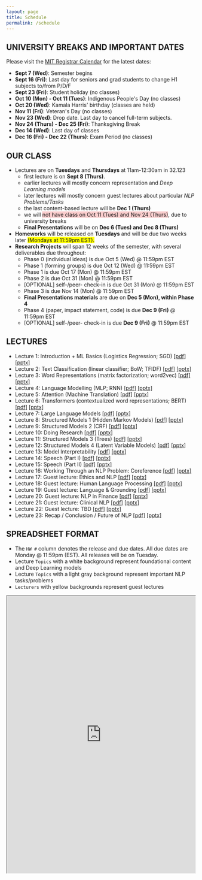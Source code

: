 ```yaml
---
layout: page
title: Schedule
permalink: /schedule
---
```

## UNIVERSITY BREAKS AND IMPORTANT DATES
Please visit the [MIT Registrar Calendar](https://registrar.mit.edu/calendar) for the latest dates:
- **Sept 7 (Wed)**: Semester begins
- **Sept 16 (Fri)**: Last day for seniors and grad students to change H1 subjects to/from P/D/F
- **Sept 23 (Fri)**: Student holiday (no classes)
- **Oct 10 (Mon) - Oct 11 (Tues)**: Indigenous People's Day (no classes)
- **Oct 20 (Wed)**: Kamala Harris' birthday (classes are held)
- **Nov 11 (Fri)**: Veteran's Day (no classes)
- **Nov 23 (Wed)**: Drop date. Last day to cancel full-term subjects.
- **Nov 24 (Thurs) - Dec 25 (Fri)**: Thanksgiving Break
- **Dec 14 (Wed)**: Last day of classes
- **Dec 16 (Fri) - Dec 22 (Thurs)**: Exam Period (no classes)

## OUR CLASS
- Lectures are on **Tuesdays** and **Thursdays** at 11am-12:30am in 32.123
	- first lecture is on **Sept 8 (Thurs)**.
	- earlier lectures will mostly concern representation and _Deep Learning models_
	- later lectures will mostly concern guest lectures about particular _NLP Problems/Tasks_
	- the last content-based lecture will be **Dec 1 (Thurs)**
	- we will <span style="background-color: #FACCCC">not have class on Oct 11 (Tues) and Nov 24 (Thurs)</span>, due to university breaks
	- **Final Presentations** will be on **Dec 6 (Tues) and Dec 8 (Thurs)**
- **Homeworks** will be released on **Tuesdays** and will be due two weeks later <span style="background-color: #FFFF00">(Mondays at 11:59pm EST).</span>
- **Research Projects** will span 12 weeks of the semester, with several deliverables due throughout:
	- Phase 0 (individual ideas) is due Oct 5 (Wed) @ 11:59pm EST
	- Phase 1 (forming groups) is due Oct 12 (Wed) @ 11:59pm EST
	- Phase 1 is due Oct 17 (Mon) @ 11:59pm EST
	- Phase 2 is due Oct 31 (Mon) @ 11:59pm EST
	- [OPTIONAL] self-/peer- check-in is due Oct 31 (Mon) @ 11:59pm EST
	- Phase 3 is due Nov 14 (Mon) @ 11:59pm EST
	- **Final Presentations materials** are due on **Dec 5 (Mon), within Phase 4**
	- Phase 4 (paper, impact statement, code) is due **Dec 9 (Fri)** @ 11:59pm EST
	- [OPTIONAL] self-/peer- check-in is due **Dec 9 (Fri)** @ 11:59pm EST

## LECTURES
- Lecture 1: Introduction + ML Basics (Logistics Regression; SGD) [[pdf]]() [[pptx]]()
- Lecture 2: Text Classification (linear classifier; BoW; TFIDF) [[pdf]]() [[pptx]]()
- Lecture 3: Word Representations (matrix factorization; word2vec) [[pdf]]() [[pptx]]()
- Lecture 4: Language Modelling (MLP; RNN) [[pdf]]() [[pptx]]()
- Lecture 5: Attention (Machine Translation) [[pdf]]() [[pptx]]()
- Lecture 6: Transformers (contextualized word representations; BERT) [[pdf]]() [[pptx]]()
- Lecture 7: Large Language Models [[pdf]]() [[pptx]]()
- Lecture 8: Structured Models 1 (Hidden Markov Models) [[pdf]]() [[pptx]]()
- Lecture 9: Structured Models 2 (CRF) [[pdf]]() [[pptx]]()
- Lecture 10: Doing Research [[pdf]]() [[pptx]]()
- Lecture 11: Structured Models 3 (Trees) [[pdf]]() [[pptx]]()
- Lecture 12: Structured Models 4 (Latent Variable Models) [[pdf]]() [[pptx]]()
- Lecture 13: Model Interpretability [[pdf]]() [[pptx]]()
- Lecture 14: Speech (Part I) [[pdf]]() [[pptx]]()
- Lecture 15: Speech (Part II) [[pdf]]() [[pptx]]()
- Lecture 16: Working Through an NLP Problem: Coreference [[pdf]]() [[pptx]]()
- Lecture 17: Guest lecture: Ethics and NLP  [[pdf]]() [[pptx]]()
- Lecture 18: Guest lecture: Human Language Processing [[pdf]]() [[pptx]]()
- Lecture 19: Guest lecture: Language & Grounding [[pdf]]() [[pptx]]()
- Lecture 20: Guest lecture: NLP in Finance [[pdf]]() [[pptx]]()
- Lecture 21: Guest lecture: Clinical NLP [[pdf]]() [[pptx]]()
- Lecture 22: Guest lecture: TBD [[pdf]]() [[pptx]]()
- Lecture 23: Recap / Conclusion / Future of NLP [[pdf]]() [[pptx]]()

## SPREADSHEET FORMAT
- The `HW #` column denotes the release and due dates. All due dates are Monday @ 11:59pm (EST). All releases will be on Tuesday.
- Lecture `Topics` with a white background represent foundational content and Deep Learning models
- Lecture `Topics` with a light gray background represent important NLP tasks/problems
- `Lecturers` with yellow backgrounds represent guest lectures
<iframe width='100%' height='740' src="https://docs.google.com/spreadsheets/d/e/2PACX-1vQTghXeq-z4CFVYMiiynKOK0S9pVDiknNF5FRJ3DsHgG1sOvNjeEqAKsMYqmnRNO2Iq-PJH9mDkey4R/pubhtml?gid=0&amp;single=true&amp;widget=true&amp;headers=false"></iframe>
